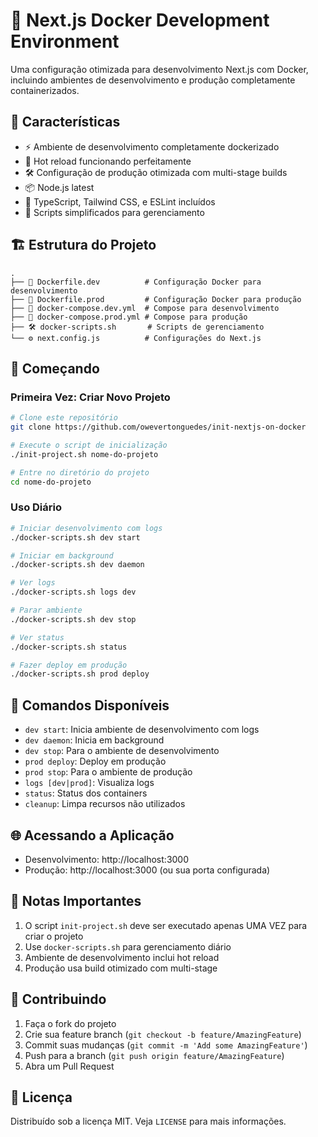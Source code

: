 # 🚀 Next.js Docker Development Environment

Uma configuração otimizada para desenvolvimento Next.js com Docker, incluindo ambientes de desenvolvimento e produção completamente containerizados.

## 🌟 Características

- ⚡ Ambiente de desenvolvimento completamente dockerizado
- 🔄 Hot reload funcionando perfeitamente
- 🛠️ Configuração de produção otimizada com multi-stage builds
- 📦 Node.js latest
- 🎯 TypeScript, Tailwind CSS, e ESLint incluídos
- 🚀 Scripts simplificados para gerenciamento

## 🏗️ Estrutura do Projeto

```
.
├── 🐳 Dockerfile.dev          # Configuração Docker para desenvolvimento
├── 🐳 Dockerfile.prod         # Configuração Docker para produção
├── 📄 docker-compose.dev.yml  # Compose para desenvolvimento
├── 📄 docker-compose.prod.yml # Compose para produção
├── 🛠️ docker-scripts.sh       # Scripts de gerenciamento
└── ⚙️ next.config.js          # Configurações do Next.js
```

## 🚀 Começando

### Primeira Vez: Criar Novo Projeto

```bash
# Clone este repositório
git clone https://github.com/owevertonguedes/init-nextjs-on-docker

# Execute o script de inicialização
./init-project.sh nome-do-projeto

# Entre no diretório do projeto
cd nome-do-projeto
```

### Uso Diário

```bash
# Iniciar desenvolvimento com logs
./docker-scripts.sh dev start

# Iniciar em background
./docker-scripts.sh dev daemon

# Ver logs
./docker-scripts.sh logs dev

# Parar ambiente
./docker-scripts.sh dev stop

# Ver status
./docker-scripts.sh status

# Fazer deploy em produção
./docker-scripts.sh prod deploy
```

## 🔧 Comandos Disponíveis

- `dev start`: Inicia ambiente de desenvolvimento com logs
- `dev daemon`: Inicia em background
- `dev stop`: Para o ambiente de desenvolvimento
- `prod deploy`: Deploy em produção
- `prod stop`: Para o ambiente de produção
- `logs [dev|prod]`: Visualiza logs
- `status`: Status dos containers
- `cleanup`: Limpa recursos não utilizados

## 🌐 Acessando a Aplicação

- Desenvolvimento: http://localhost:3000
- Produção: http://localhost:3000 (ou sua porta configurada)

## 📝 Notas Importantes

1. O script `init-project.sh` deve ser executado apenas UMA VEZ para criar o projeto
2. Use `docker-scripts.sh` para gerenciamento diário
3. Ambiente de desenvolvimento inclui hot reload
4. Produção usa build otimizado com multi-stage

## 🤝 Contribuindo

1. Faça o fork do projeto
2. Crie sua feature branch (`git checkout -b feature/AmazingFeature`)
3. Commit suas mudanças (`git commit -m 'Add some AmazingFeature'`)
4. Push para a branch (`git push origin feature/AmazingFeature`)
5. Abra um Pull Request

## 📜 Licença

Distribuído sob a licença MIT. Veja `LICENSE` para mais informações.
